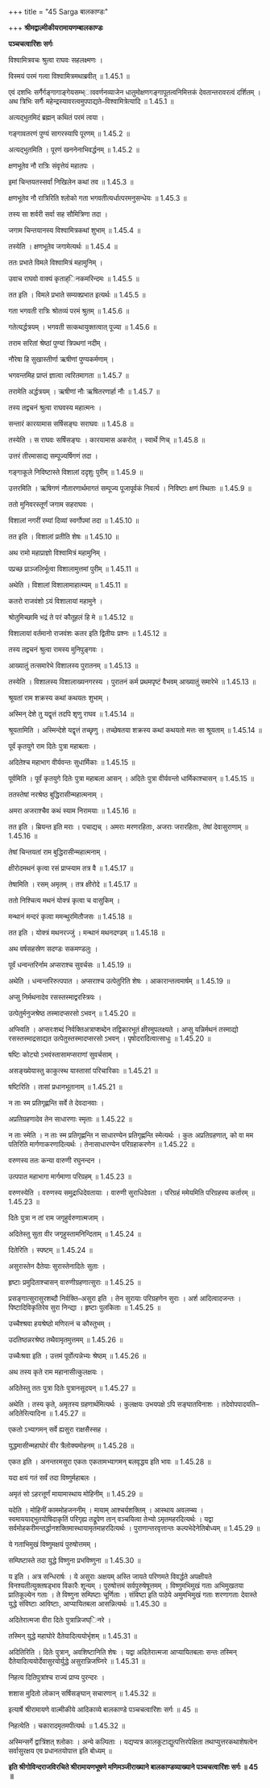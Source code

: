 +++
title = "45 Sarga बालकाण्डः"

+++
**श्रीमद्वाल्मीकीयरामायणम्बालकाण्डः**

**पञ्चचत्वारिंशः सर्गः**

विश्वामित्रवचः श्रुत्वा राघवः सहलक्ष्मणः ।

विस्मयं परमं गत्वा विश्वामित्रमथाब्रवीत् ॥ 1.45.1 ॥

एवं दशभिः सर्गैर्गङ्गागाङ्गेयसम्भ्ाववर्णनव्याजेन धातुमोक्षणगङ्गापूतत्वनिमित्तकं देवतान्तरावरत्वं दर्शितम् । अथ त्रिभिः सर्गैः महेन्द्रस्यावरत्वमुपपाद्यते–विश्वामित्रेत्यादि ॥ 1.45.1 ॥

अत्यद्भुतमिदं ब्रह्मन् कथितं परमं त्वया ।

गङ्गावतरणं पुण्यं सागरस्यापि पूरणम् ॥ 1.45.2 ॥

अत्यद्भुतमिति । पूरणं खननेनाभिवर्द्धनम् ॥ 1.45.2 ॥

क्षणभूतेव नौ रात्रिः संवृत्तेयं महातपः ।

इमां चिन्तयतस्सर्वां निखिलेन कथां तव ॥ 1.45.3 ॥

क्षणभूतेव नौ रात्रिरिति श्लोको गता भगवतीत्यर्धात्परमनुसन्धेयः ॥ 1.45.3 ॥

तस्य सा शर्वरी सर्वा सह सौमित्रिणा तदा ।

जगाम चिन्तयानस्य विश्वामित्रकथां शुभाम् ॥ 1.45.4 ॥

तस्येति । क्षणभूतेव जगामेत्यर्थः ॥ 1.45.4 ॥

ततः प्रभाते विमले विश्वामित्रं महामुनिम् ।

उवाच राघवो वाक्यं कृताह्िनकमरिन्दमः ॥ 1.45.5 ॥

तत इति । विमले प्रभाते सम्यक्प्रभात इत्यर्थः ॥ 1.45.5 ॥

गता भगवती रात्रिः श्रोतव्यं परमं श्रुतम् ॥ 1.45.6 ॥

गतेत्यर्द्धत्रयम् । भगवती सत्कथायुक्तत्वात् पूज्या ॥ 1.45.6 ॥

तराम सरितां श्रेष्ठां पुण्यां त्रिपथगां नदीम् ।

नौरेषा हि सुखास्तीर्णा ऋषीणां पुण्यकर्मणाम् ।

भगवन्तमिह प्राप्तं ज्ञात्वा त्वरितमागता ॥ 1.45.7 ॥

तरामेति अर्द्धत्रयम् । ऋषीणां नौः ऋषितरणार्हा नौः ॥ 1.45.7 ॥

तस्य तद्वचनं श्रुत्वा राघवस्य महात्मनः ।

सन्तारं कारयामास सर्षिसङ्घः सराघवः ॥ 1.45.8 ॥

तस्येति । स राघवः सर्षिसङ्घः । कारयामास अकरोत् । स्वार्थे णिच् ॥ 1.45.8 ॥

उत्तरं तीरमासाद्य सम्पूज्यर्षिगणं तदा ।

गङ्गाकूले निविष्टास्ते विशालां ददृशुः पुरीम् ॥ 1.45.9 ॥

उत्तरमिति । ऋषिगणं नौतारणार्थमागतं सम्पूज्य पूजापूर्वकं निवर्त्य । निविष्टाः क्षणं स्थिताः ॥ 1.45.9 ॥

ततो मुनिवरस्तूर्णं जगाम सहराघवः ।

विशालां नगरीं रम्यां दिव्यां स्वर्गोपमां तदा ॥ 1.45.10 ॥

तत इति । विशालां प्रतीति शेषः ॥ 1.45.10 ॥

अथ रामो महाप्राज्ञो विश्वामित्रं महामुनिम् ।

पप्रच्छ प्राञ्जलिर्भूत्वा विशालामुत्तमां पुरीम् ॥ 1.45.11 ॥

अथेति । विशालां विशालामाहात्म्यम् ॥ 1.45.11 ॥

कतरो राजवंशो ऽयं विशालायां महामुने ।

श्रोतुमिच्छामि भद्रं ते परं कौतूहलं हि मे ॥ 1.45.12 ॥

विशालायां वर्तमानो राजवंशः कतर इति द्वितीयः प्रश्नः ॥ 1.45.12 ॥

तस्य तद्वचनं श्रुत्वा रामस्य मुनिपुङ्गवः ।

आख्यातुं तत्समारेभे विशालस्य पुरातनम् ॥ 1.45.13 ॥

तस्येति । विशालस्य विशालाख्यनगरस्य । पुरातनं कर्म प्रथमपृष्टं वैभवम् आख्यातुं समारेभे ॥ 1.45.13 ॥

श्रूयतां राम शक्रस्य कथां कथयतः शुभाम् ।

अस्मिन् देशे तु यद्वृत्तं तदपि शृणु राघव ॥ 1.45.14 ॥

श्रूयतामिति । अस्मिन्देशे यद्वृत्तं तच्छृणु । तच्छेषतया शक्रस्य कथां कथयतो मत्तः सा श्रूयताम् ॥ 1.45.14 ॥

पूर्वं कृतयुगे राम दितेः पुत्रा महाबलाः ।

अदितेश्च महाभाग वीर्यवन्तः सुधार्मिकाः ॥ 1.45.15 ॥

पूर्वमिति । पूर्वं कृतयुगे दितेः पुत्रा महाबला आसन् । अदितेः पुत्रा वीर्यवन्तो धार्मिकाश्चासन् ॥ 1.45.15 ॥

ततस्तेषां नरश्रेष्ठ बुद्धिरासीन्महात्मनाम् ।

अमरा अजराश्चैव कथं स्याम निरामयाः ॥ 1.45.16 ॥

तत इति । म्रियन्त इति मराः । पचाद्यच् । अमराः मरणरहिताः, अजराः जरारहिताः, तेषां देवासुराणाम् ॥ 1.45.16 ॥

तेषां चिन्तयतां राम बुद्धिरासीन्महात्मनाम् ।

क्षीरोदमथनं कृत्वा रसं प्राप्स्याम तत्र वै ॥ 1.45.17 ॥

तेषामिति । रसम् अमृतम् । तत्र क्षीरोदे ॥ 1.45.17 ॥

ततो निश्चित्य मथनं योक्त्रं कृत्वा च वासुकिम् ।

मन्थानं मन्दरं कृत्वा ममन्थुरमितौजसः ॥ 1.45.18 ॥

तत इति । योक्त्रं मथनरज्जुं । मन्थानं मथनदण्डम् ॥ 1.45.18 ॥

अथ वर्षसहस्रेण सदण्डः सकमण्डलुः ।

पूर्वं धन्वन्तरिर्नाम अप्सराश्च सुवर्चसः ॥ 1.45.19 ॥

अथेति । धन्वन्तरिरुत्पपात । अप्सराश्च उत्पेतुरिति शेषः । आकारान्तत्वमार्षम् ॥ 1.45.19 ॥

अप्सु निर्मथनादेव रसस्तस्माद्वरस्त्रियः ।

उत्पेतुर्मनुजश्रेष्ठ तस्मादप्सरसो ऽभवन् ॥ 1.45.20 ॥

अप्स्विति । अप्सरःशब्दं निर्वक्तिअत्राप्शब्देन तद्विकारभूतं क्षीरमुपलक्ष्यते । अप्सु यन्निर्मथनं तस्माद्यो रसस्तस्माद्रसाद्यत उत्पेतुस्तस्मादप्सरसो ऽभवन् । पृषोदरादित्वात्साधुः ॥ 1.45.20 ॥

षष्टिः कोट्यो ऽभवंस्तासामप्सराणां सुवर्चसाम् ।

असङ्ख्येयास्तु काकुत्स्थ यास्तासां परिचारिकाः ॥ 1.45.21 ॥

षष्टिरिति । तासां प्रधानभूतानाम् ॥ 1.45.21 ॥

न ताः स्म प्रतिगृह्णन्ति सर्वे ते देवदानवाः ।

अप्रतिग्रहणादेव तेन साधारणाः स्मृताः ॥ 1.45.22 ॥

न ताः स्मेति । न ताः स्म प्रतिगृह्णन्ति न साधारण्येन प्रतिगृह्णन्ति स्मेत्यर्थः । कुतः अप्रतिग्रहणात्, को वा मम पतिरिति मार्गणाकरणादित्यर्थः । तेनासाधारण्येन परिग्रहाकरणेन ॥ 1.45.22 ॥

वरुणस्य ततः कन्या वारुणी रघुनन्दन ।

उत्पपात महाभागा मार्गमाणा परिग्रहम् ॥ 1.45.23 ॥

वरुणस्येति । वरुणस्य समुद्राधिदेवतायाः । वारुणी सुराधिदेवता । परिग्रहं ममेयमिति परिग्रहस्य कर्तारम् ॥ 1.45.23 ॥

दितेः पुत्रा न तां राम जगृहुर्वरुणात्मजाम् ।

अदितेस्तु सुता वीर जगृहुस्तामनिन्दिताम् ॥ 1.45.24 ॥

दितेरिति । स्पष्टम् ॥ 1.45.24 ॥

असुरास्तेन दैतेयाः सुरास्तेनादितेः सुताः ।

हृष्टाः प्रमुदिताश्चासन् वारुणीग्रहणात्सुराः ॥ 1.45.25 ॥

प्रसङ्गात्सुरासुरशब्दौ निर्वक्ति–असुरा इति । तेन सुरायाः परिग्रहणेन सुराः । अर्श आदित्वादजन्तः । पिष्टादिविकृतिरेव सुरा निन्द्या । हृष्टाः पुलकिताः ॥ 1.45.25 ॥

उच्चैश्श्रवा हयश्रेष्ठो मणिरत्नं च कौस्तुभम् ।

उदतिष्ठन्नरश्रेष्ठ तथैवामृतमुत्तमम् ॥ 1.45.26 ॥

उच्चैःश्रवा इति । उत्तमं पूर्वोत्पन्नेभ्यः श्रेष्ठम् ॥ 1.45.26 ॥

अथ तस्य कृते राम महानासीत्कुलक्षयः ।

अदितेस्तु ततः पुत्रा दितेः पुत्रानसूदयन् ॥ 1.45.27 ॥

अथेति । तस्य कृते, अमृतस्य ग्रहणार्थमित्यर्थः । कुलक्षयः उभयपक्षे ऽपि सङ्घातविनाशः । तदेवोपपादयति–अदितेरित्यादिना ॥ 1.45.27 ॥

एकतो ऽभ्यागमन् सर्वे ह्यसुरा राक्षसैस्सह ।

युद्धमासीन्महाघोरं वीर त्रैलोक्यमोहनम् ॥ 1.45.28 ॥

एकत इति । अनन्तरमसुरा एकतः एकतामभ्यागमन् बलवृद्धय इति भावः ॥ 1.45.28 ॥

यदा क्षयं गतं सर्वं तदा विष्णुर्महाबलः ।

अमृतं सो ऽहरत्तूर्णं मायामास्थाय मोहिनीम् ॥ 1.45.29 ॥

यदेति । मोहिनीं काममोहजननीम् । मायाम् आश्चर्यशक्तिम् । आस्थाय अवलम्ब्य । स्वमाययाद्भुतयोषिदाकृतिं परिगृह्य तद्रूपेण तान् वञ्चयित्वा तेभ्यो ऽमृतमहरदित्यर्थः । यद्वा सर्वमोहकरीमन्तर्द्धानशक्तिमास्थायामृतमाहरदित्यर्थः । पुराणान्तरवृत्तान्तः कल्पभेदेनेतिबोध्यम् ॥ 1.45.29 ॥

ये गताभिमुखं विष्णुमक्षयं पुरुषोत्तमम् ।

सम्पिष्टास्ते तदा युद्धे विष्णुना प्रभविष्णुना ॥ 1.45.30 ॥

य इति । अत्र सन्धिरार्षः । ये असुराः अक्षयम् अस्ति जायते परिणमते विवर्द्धते अपक्षीयते विनश्यतीत्युक्तषड्भाव विकारैः शून्यम् । पुरुषोत्तमं सर्वपुरुषेषूत्तमम् । विष्णुमभिमुखं गताः अभिमुखतया प्रातिकूल्येन गताः । ते विष्णुना सम्पिष्टाः चूर्णिताः । संविष्टा इति पाठेये अमुमभिमुखं गताः शरणागताः देवास्ते युद्धे संविष्टाः आविष्टाः, आप्यायितबला आसन्नित्यर्थः ॥ 1.45.30 ॥

अदितेरात्मजा वीरा दितेः पुत्रान्निजघ्िनरे ।

तस्मिन् युद्धे महाघोरे दैतेयादित्ययोर्भृशम् ॥ 1.45.31 ॥

अदितिरिति । दितेः पुत्रान्, अवशिष्टानिति शेषः । यद्वा अदितेरात्मजा आप्यायितबलाः सन्तः तस्मिन् दैतेयादित्ययोर्देवासुरयोर्युद्धे असुरान्निजघ्निरे ॥ 1.45.31 ॥

निहत्य दितिपुत्रांश्च राज्यं प्राप्य पुरन्दरः ।

शशास मुदितो लोकान् सर्षिसङ्घान् सचारणान् ॥ 1.45.32 ॥

इत्यार्षे श्रीरामायणे वाल्मीकीये आदिकाव्ये बालकाण्डे पञ्चचत्वारिंशः सर्गः ॥ 45 ॥

निहत्येति । चकारादमृतमपीत्यर्थः ॥ 1.45.32 ॥

अस्मिन्सर्गे द्वात्रिंशत् श्लोकाः । अन्ये कल्पिताः । यद्यप्यत्र कालकूटाद्युत्पत्तिरपेक्षिता तथाप्युत्तरकथाशेषत्वेन सर्वासुरक्षय एव प्रधानतयोपात्त इति बोध्यम् ॥

**इति श्रीगोविन्दराजविरचिते श्रीरामायणभूषणे मणिमञ्जीराख्याने बालकाण्डव्याख्याने पञ्चचत्वारिंशः सर्गः ॥ 45 ॥**
